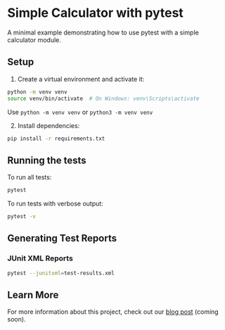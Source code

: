 # Simple Calculator with pytest

A minimal example demonstrating how to use pytest with a simple calculator module.

## Setup

1. Create a virtual environment and activate it:

```bash
python -m venv venv
source venv/bin/activate  # On Windows: venv\Scripts\activate
```
Use `python -m venv venv` or `python3 -m venv venv`

2. Install dependencies:

```bash
pip install -r requirements.txt
```

## Running the tests

To run all tests:

```bash
pytest
```

To run tests with verbose output:

```bash
pytest -v
```

## Generating Test Reports

### JUnit XML Reports

```bash
pytest --junitxml=test-results.xml
```

## Learn More

For more information about this project, check out our [blog post](https://example.com/blog-post) (coming soon).
